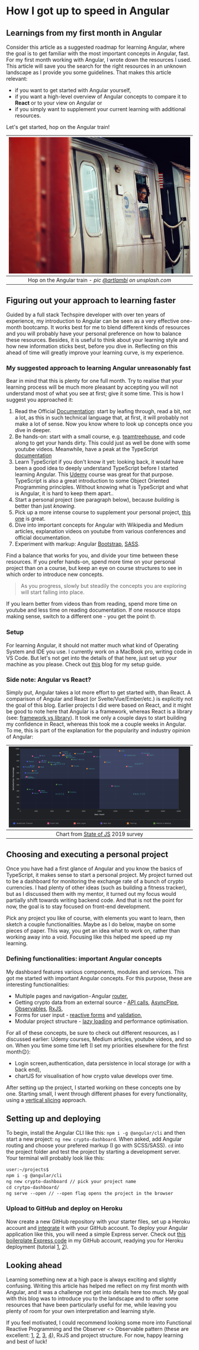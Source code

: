 # How I got up to speed in Angular
## Learnings from my first month in Angular
Consider this article as a suggested roadmap for learning Angular, where the goal is to get familiar with the most important concepts in Angular, fast. For my first month working with Angular, I wrote down the resources I used. This article will save you the search for the right resources in an unknown landscape as I provide you some guidelines. That makes this article relevant:
- if you want to get started with Angular yourself,
- if you want a high-level overview of Angular concepts to compare it to **React** or to your view on Angular or
- if you simply want to supplement your current learning with additional resources. 

Let's get started, hop on the Angular train!

|![Hop on](images/metro.jpeg)|
|:--:|
|Hop on the Angular train - _pic [@artlambi](https://unsplash.com/@artlambi) on unsplash.com_|

## Figuring out your approach to learning faster
Guided by a full stack Techspire developer with over ten years of experience, my introduction to Angular can be seen as a very effective one-month bootcamp. It works best for me to blend different kinds of resources and you will probably have your personal preference on how to balance these resources. Besides, it is useful to think about your learning style and how new information sticks best, before you dive in. Reflecting on this ahead of time will greatly improve your learning curve, is my experience.

### My suggested approach to learning Angular unreasonably fast
Bear in mind that this is plenty for one full month. Try to realise that your learning process will be much more pleasant by accepting you will not understand most of what you see at first; give it some time. This is how I suggest you approached it:
1. Read the Official [Documentation](https://angular.io/docs): start by leafing through, read a bit, not a lot, as this in such technical language that, at first, it will probably not make a lot of sense. Now you know where to look up concepts once you dive in deeper.
2. Be hands-on: start with a small course, e.g. [teamtreehouse](https://teamtreehouse.com/library/angular-basics-2), and code along to get your hands dirty. This could just as well be done with some youtube videos. Meanwhile, have a peak at the TypeScript [documentation](https://www.typescriptlang.org/docs)
3. Learn TypeScript if you don't know it yet: looking back, it would have been a good idea to deeply understand TypeScript before I started learning Angular. This [Udemy](https://www.udemy.com/course/understanding-typescript/) course was great for that purpose. TypeScript is also a great introduction to some Object Oriented Programming principles. Without knowing what is TypeScript and what is Angular, it is hard to keep them apart.. 
4. Start a personal project (see paragraph below), because *building* is better than just *knowing*.
5. Pick up a more intense course to supplement your personal project, [this one](https://www.udemy.com/course/the-complete-guide-to-angular-2/) is great.
6. Dive into important concepts for Angular with Wikipedia and Medium articles, explanation videos on youtube from various conferences and official documentation.
7. Experiment with markup: Angular [Bootstrap](https://valor-software.com/ngx-bootstrap/#/), [SASS](https://www.youtube.com/watch?v=nu5mdN2JIwM).

Find a balance that works for you, and divide your time between these resources. If you prefer hands-on, spend more time on your personal project than on a course, but keep an eye on course structures to see in which order to introduce new concepts. 

> As you progress, slowly but steadily the concepts you are exploring will start falling into place.

If you learn better from videos than from reading, spend more time on youtube and less time on reading documentation. If one resource stops making sense, switch to a different one - you get the point 🤓. 

### Setup
For learning Angular, it should not matter much what kind of Operating System and IDE you use. I currently work on a MacBook pro, writing code in VS Code. But let's not get into the details of that here, just set up your machine as you please. Check out [this](https://techspire.nl/macbook-set-up-for-development/) blog for my setup guide.
 
### Side note: Angular vs React?
Simply put, Angular takes a lot more effort to get started with, than React. A comparison of Angular and React (or Svelte/Vue/Ember/etc.) is explicitly not the goal of this blog. Earlier projects I did were based on React, and it might be good to note here that Angular is a framework, whereas React is a library (see: [framework vs library](https://www.freecodecamp.org/news/the-difference-between-a-framework-and-a-library-bd133054023f/)). It took me only a couple days to start building my confidence in React, whereas this took me a couple weeks in Angular. To me, this is part of the explanation for the popularity and industry opinion of Angular:

|![Angular](images/angular-state-of-js-1.png)|
|:--:|
|Chart from [State of JS](https://2019.stateofjs.com/overview/) 2019 survey|

## Choosing and executing a personal project
Once you have had a first glance of Angular and you know the basics of TypeScript, it makes sense to start a personal project. My project turned out to be a dashboard for monitoring the exchange rate of a bunch of crypto currencies. I had plenty of other ideas (such as building a fitness tracker), but as I discussed them with my mentor, it turned out my focus would partially shift towards writing backend code. And that is not the point for now, the goal is to stay focused on front-end development. 

Pick any project you like of course, with elements you want to learn, then sketch a couple functionalities. Maybe as I do below, maybe on some pieces of paper. This way, you get an idea what to work on, rather than working away into a void. Focusing like this helped me speed up my learning.

### Defining functionalities: important Angular concepts
My dashboard features various components, modules and services. This got me started with important Angular concepts. For this purpose, these are interesting functionalities:
- Multiple pages and navigation - Angular [router](https://angular.io/guide/router),
- Getting crypto data from an external source - [API calls](https://angular.io/tutorial/toh-pt6), [AsyncPipe](https://angular.io/api/common/AsyncPipe), [Observables](https://angular.io/guide/observables-in-angular), [RxJS](https://rxjs.dev/guide/overview),
- Forms for user input - [reactive forms](https://angular.io/guide/reactive-forms) and [validation](https://angular.io/guide/reactive-forms#validating-form-input),
- Modular project structure - [lazy loading](https://medium.com/techspiration/lazy-load-split-your-angular-material-dialogs-61800e06173e) and performance optimisation.

For all of these concepts, be sure to check out different resources, as I discussed earlier: Udemy courses, Medium articles, youtube videos, and so on. When you time some time left (I set my priorities elsewhere for the first month😉):
- Login screen, authentication, data persistence in local storage (or with a back end),
- chartJS for visualisation of how crypto value develops over time.

After setting up the project, I started working on these concepts one by one. Starting small, I went through different phases for every functionality, using a [vertical slicing](https://appliedtechnology.github.io/protips/sliceTheTaskVertically) approach.

## Setting up and deploying
To begin, install the Angular CLI like this: `npm i -g @angular/cli` and then start a new project: `ng new crypto-dashboard`. When asked, add Angular routing and choose your prefered markup (I go with SCSS/SASS). `cd` into the project folder and test the project by starting a development server. Your terminal will probably look like this:

```
user:~/projects$
npm i -g @angular/cli
ng new crypto-dashboard // pick your project name
cd crytpo-dashboard/
ng serve --open // --open flag opens the project in the browser
```

### Upload to GitHub and deploy on Heroku
Now create a new GitHub repository with your starter files, set up a Heroku account and [integrate](https://devcenter.heroku.com/articles/github-integration) it with your GitHub account. To deploy your Angular application like this, you will need a simple Express server. Check out [this boilerplate Express code](https://github.com/m-goos/boilerplate/blob/main/express/angularHerokuApp.js) in my GitHub account, readying you for Heroku deployment (tutorial [1](https://medium.com/better-programming/how-to-deploy-your-angular-9-app-to-heroku-in-minutes-51d171c2f0d), [2](https://medium.com/better-programming/how-to-deploy-your-angular-9-app-to-heroku-in-minutes-51d171c2f0d)).

## Looking ahead
Learning something new at a high pace is always exciting and slightly confusing. Writing this article has helped me reflect on my first month with Angular, and it was a challenge not get into details here too much. My goal with this blog was to introduce you to the landscape and to offer some resources that have been particularly useful for me, while leaving you plenty of room for your own interpretation and learning style.

If you feel motivated, I could recommend looking some more into Functional Reactive Programming  and the Observer <> Observable pattern (these are excellent: [1](https://gist.github.com/staltz/868e7e9bc2a7b8c1f754), [2](https://egghead.io/courses/introduction-to-reactive-programming), [3](https://www.youtube.com/watch?v=49dMGC1hM1o), [4](https://blog.danlew.net/2017/07/27/an-introduction-to-functional-reactive-programming/)), RxJS and project structure. For now, happy learning and best of luck!
